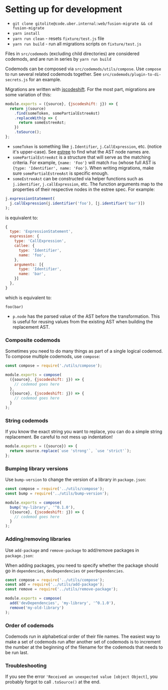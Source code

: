 # Setting up for development

* `git clone gitolite@code.uber.internal:web/fusion-migrate && cd fusion-migrate`
* `yarn install`
* `yarn run clean` - resets `fixture/test.js` file
* `yarn run build` - run all migrations scripts on `fixture/test.js`

Files in `src/codemods` (excluding child directories) are considered codemods, and are run in series by `yarn run build`

Codemods can be composed via `src/codemods/utils/compose`. Use `compose` to run several related codemods together. See `src/codemods/plugin-to-di-secrets.js` for an example.

Migrations are written with [jscodeshift](https://github.com/facebook/jscodeshift). For the most part, migrations are some variation of this:

```js
module.exports = ({source}, {jscodeshift: j}) => {
  return j(source)
    .find(someToken, somePartialEstreeAst)
    .replaceWith(p => {
      return someEstreeAst;
    })
    .toSource();
};
```

* `someToken` is something like `j.Identifier`, `j.CallExpression`, etc. (notice it's upper-case). See [estree](https://github.com/estree/estree/) to find what the AST node names are.
* `somePartialEstreeAst` is a structure that will serve as the matching criteria. For example, `{name: 'Foo'}` will match `Foo` (whose full AST is `{type: 'Identifier', name: 'Foo'}`. When writing migrations, make sure `somePartialEstreeAst` is specific enough.
* `someEstreeAst` can be constructed via helper functions such as `j.identifier`, `j.callExpression`, etc. The function arguments map to the properties of their respective nodes in the estree spec. For example:

```js
j.expressionStatement(
  j.callExpression(j.identifier('foo'), [j.identifier('bar')])
);
```

is equivalent to:

```js
{
  type: 'ExpressionStatement',
  expression: {
    type: 'CallExpression',
    callee: {
      type: 'Identifier',
      name: 'foo',
    },
    arguments: [{
      type: 'Identifier',
      name: 'bar',
    }]
  },
}
```

which is equivalent to:

```
foo(bar)
```

* `p.node` has the parsed value of the AST before the transformation. This is useful for reusing values from the existing AST when building the replacement AST.

### Composite codemods

Sometimes you need to do many things as part of a single logical codemod. To compose multiple codemods, use `compose`:

```js
const compose = require('./utils/compose');

module.exports = compose(
  ({source}, {jscodeshift: j}) => {
    // codemod goes here
  },
  ({source}, {jscodeshift: j}) => {
    // codemod goes here
  }
);
```

### String codemods

If you know the exact string you want to replace, you can do a simple string replacement. Be careful to not mess up indentation!

```js
module.exports = ({source}) => {
  return source.replace(`use 'strong'`, `use 'strict'`);
};
```

### Bumping library versions

Use `bump-version` to change the version of a library in `package.json`:

```js
const compose = require('../utils/compose');
const bump = require('../utils/bump-version');

module.exports = compose(
  bump('my-library', '^0.1.0'),
  ({source}, {jscodeshift: j}) => {
    // codemod goes here
  }
);
```

### Adding/removing libraries

Use `add-package` and `remove-package` to add/remove packages in `package.json`:

When adding packages, you need to specify whether the package should go in `dependencies`, `devDependencies` or `peerDependencies`.

```js
const compose = require('../utils/compose');
const add = require('../utils/add-package');
const remove = require('../utils/remove-package');

module.exports = compose(
  add('devDependencies', 'my-library', '^0.1.0'),
  remove('my-old-library')
);
```

### Order of codemods

Codemods run in alphabetical order of their file names. The easiest way to make a set of codemods run after another set of codemods is to increment the number at the beginning of the filename for the codemods that needs to be run last.

### Troubleshooting

If you see the error `'Received an unexpected value [object Object]`, you probably forgot to call `.toSource()` at the end.
